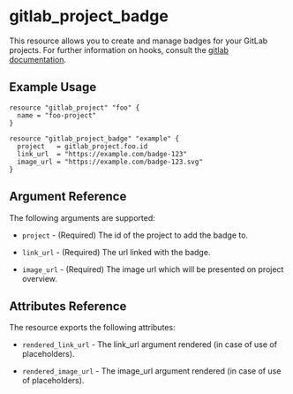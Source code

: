 # gitlab\_project\_badge

This resource allows you to create and manage badges for your GitLab projects.
For further information on hooks, consult the [gitlab
documentation](https://docs.gitlab.com/ce/user/project/badges.html).


## Example Usage

```hcl
resource "gitlab_project" "foo" {
  name = "foo-project"
}

resource "gitlab_project_badge" "example" {
  project   = gitlab_project.foo.id
  link_url  = "https://example.com/badge-123"
  image_url = "https://example.com/badge-123.svg"
}
```

## Argument Reference

The following arguments are supported:

* `project` - (Required) The id of the project to add the badge to.

* `link_url` - (Required) The url linked with the badge.

* `image_url` - (Required) The image url which will be presented on project overview.


## Attributes Reference

The resource exports the following attributes:

* `rendered_link_url` - The link_url argument rendered (in case of use of placeholders).

* `rendered_image_url` - The image_url argument rendered (in case of use of placeholders).